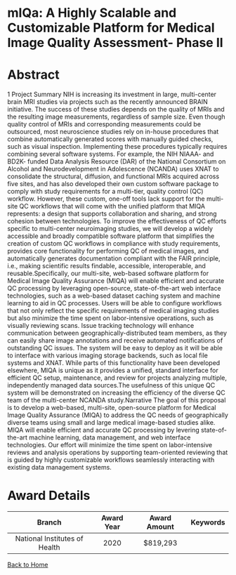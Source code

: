 
mIQa: A Highly Scalable and Customizable Platform for Medical Image Quality Assessment- Phase II
================================================================================================

# Abstract


1 Project Summary
NIH is increasing its investment in large, multi-center brain MRI studies via projects such as the recently
announced BRAIN initiative. The success of these studies depends on the quality of MRIs and the resulting
image measurements, regardless of sample size. Even though quality control of MRIs and corresponding
measurements could be outsourced, most neuroscience studies rely on in-house procedures that combine
automatically generated scores with manually guided checks, such as visual inspection. Implementing these
procedures typically requires combining several software systems. For example, the NIH NIAAA- and BD2K-
funded Data Analysis Resource (DAR) of the National Consortium on Alcohol and Neurodevelopment in
Adolescence (NCANDA) uses XNAT to consolidate the structural, diffusion, and functional MRIs acquired
across five sites, and has also developed their own custom software package to comply with study
requirements for a multi-tier, quality control (QC) workflow. However, these custom, one-off tools lack support
for the multi-site QC workflows that will come with the unified platform that MIQA represents: a design that
supports collaboration and sharing, and strong cohesion between technologies. To improve the effectiveness
of QC efforts specific to multi-center neuroimaging studies, we will develop a widely accessible and broadly
compatible software platform that simplifies the creation of custom QC workflows in compliance with study
requirements, provides core functionality for performing QC of medical images, and automatically generates
documentation compliant with the FAIR principle, i.e., making scientific results findable, accessible,
interoperable, and reusable.Specifically, our multi-site, web-based software platform for Medical Image Quality Assurance (MIQA)
will enable efficient and accurate QC processing by leveraging open-source, state-of-the-art web interface
technologies, such as a web-based dataset caching system and machine learning to aid in QC processes.
Users will be able to configure workflows that not only reflect the specific requirements of medical imaging
studies but also minimize the time spent on labor-intensive operations, such as visually reviewing scans. Issue
tracking technology will enhance communication between geographically-distributed team members, as they
can easily share image annotations and receive automated notifications of outstanding QC issues. The system
will be easy to deploy as it will be able to interface with various imaging storage backends, such as local file
systems and XNAT. While parts of this functionality have been developed elsewhere, MIQA is unique as it
provides a unified, standard interface for efficient QC setup, maintenance, and review for projects analyzing
multiple, independently managed data sources.The usefulness of this unique QC system will be demonstrated on increasing the efficiency of the diverse
QC team of the multi-center NCANDA study.Narrative
The goal of this proposal is to develop a web-based, multi-site, open-source platform for
Medical Image Quality Assurance (MIQA) to address the QC needs of geographically diverse
teams using small and large medical image-based studies alike. MIQA will enable efficient and
accurate QC processing by levering state-of-the-art machine learning, data management, and
web interface technologies. Our effort will minimize the time spent on labor-intensive reviews
and analysis operations by supporting team-oriented reviewing that is guided by highly
customizable workflows seamlessly interacting with existing data management systems.  

# Award Details

|Branch|Award Year|Award Amount|Keywords|
| :---: | :---: | :---: | :---: |
|National Institutes of Health|2020|$819,293||
  
  


[Back to Home](https://github.com/chrischow/dod_sbir_awards/Reports/JH/#2564)